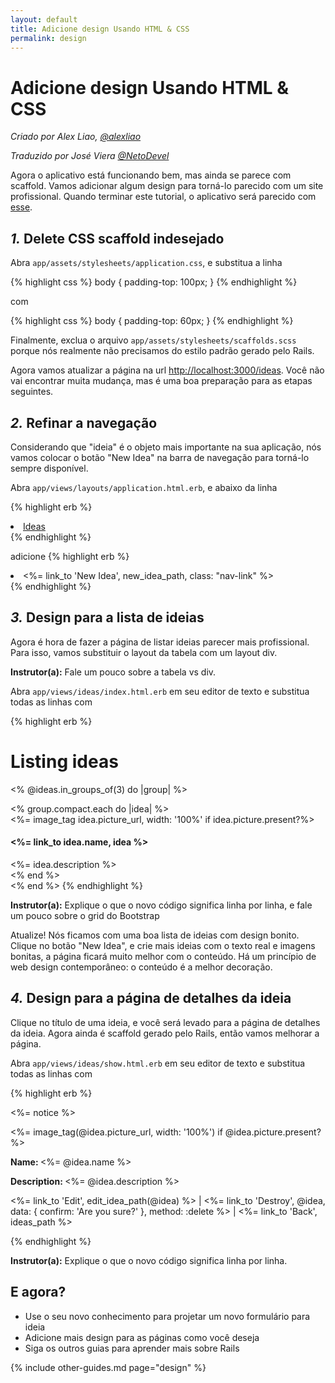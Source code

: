 ```yaml
---
layout: default
title: Adicione design Usando HTML & CSS
permalink: design
---
```


# Adicione design Usando HTML &amp; CSS

*Criado por Alex Liao, [@alexliao](http://bannka.com/alex)*

*Traduzido por José Viera [@NetoDevel](https://github.com/NetoDevel)*

Agora o aplicativo está funcionando bem, mas ainda se parece com scaffold. Vamos adicionar algum design para torná-lo parecido com um site profissional. Quando terminar este tutorial, o aplicativo será parecido com [esse](http://railsgirlsapp.herokuapp.com/ideas).

## *1.* Delete CSS scaffold indesejado


Abra `app/assets/stylesheets/application.css`, e substitua a linha

{% highlight css %}
body { padding-top: 100px; }
{% endhighlight %}

com

{% highlight css %}
body { padding-top: 60px; }
{% endhighlight %}

Finalmente, exclua o arquivo `app/assets/stylesheets/scaffolds.scss` porque nós realmente não precisamos do estilo padrão gerado pelo Rails.

Agora vamos atualizar a página na url <http://localhost:3000/ideas>. Você não vai encontrar muita mudança, mas é uma boa preparação para as etapas seguintes.

## *2.* Refinar a navegação

Considerando que "ideia" é o objeto mais importante na sua aplicação, nós vamos colocar o botão "New Idea" na barra de navegação para torná-lo sempre disponível.

Abra `app/views/layouts/application.html.erb`, e abaixo da linha

{% highlight erb %}
<li class="nav-item active">
  <a class="nav-link" href="/ideas">Ideas</a>
</li>
{% endhighlight %}

adicione
{% highlight erb %}
<li class="nav-item">
  <%= link_to 'New Idea', new_idea_path, class: "nav-link" %>
</li>
{% endhighlight %}

## *3.* Design para a lista de ideias

Agora é hora de fazer a página de listar ideias parecer mais profissional. Para isso, vamos substituir o layout da tabela com um layout div.

**Instrutor(a):** Fale um pouco sobre a tabela vs div.

Abra `app/views/ideas/index.html.erb` em seu editor de texto e substitua todas as linhas com

{% highlight erb %}
<h1>Listing ideas</h1>

<% @ideas.in_groups_of(3) do |group| %>
  <div class="row">
    <% group.compact.each do |idea| %>
      <div class="col-md-4">
        <%= image_tag idea.picture_url, width: '100%' if idea.picture.present?%>
        <h4><%= link_to idea.name, idea %></h4>
        <%= idea.description %>
      </div>
    <% end %>
  </div>
<% end %>
{% endhighlight %}

**Instrutor(a):** Explique o que o novo código significa linha por linha, e fale um pouco sobre o grid do Bootstrap

Atualize! Nós ficamos com uma boa lista de ideias com design bonito. Clique no botão "New Idea", e crie mais ideias com o texto real e imagens bonitas, a página ficará muito melhor com o conteúdo. Há um princípio de web design contemporâneo: o conteúdo é a melhor decoração.

## *4.* Design para a página de detalhes da ideia

Clique no título de uma ideia, e você será levado para a página de detalhes da ideia. Agora ainda  é scaffold gerado pelo Rails, então vamos melhorar a página.

Abra `app/views/ideas/show.html.erb` em seu editor de texto e substitua todas as linhas com

{% highlight erb %}
<p id="notice"><%= notice %></p>

<div class="row">
  <div class="col-md-9">
    <%= image_tag(@idea.picture_url, width: '100%') if @idea.picture.present? %>
  </div>

  <div class="col-md-3">
    <p><b>Name: </b><%= @idea.name %></p>
    <p><b>Description: </b><%= @idea.description %></p>
    <p>
      <%= link_to 'Edit', edit_idea_path(@idea) %> |
      <%= link_to 'Destroy', @idea, data: { confirm: 'Are you sure?' }, method: :delete %> |
      <%= link_to 'Back', ideas_path %>
    </p>
  </div>
</div>
{% endhighlight %}


**Instrutor(a):** Explique o que o novo código significa linha por linha.

## E agora?

* Use o seu novo conhecimento para projetar um novo formulário para ideia
* Adicione mais design para as páginas como você deseja
* Siga os outros guias para aprender mais sobre Rails

{% include other-guides.md page="design" %}

